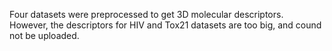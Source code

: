 Four datasets were preprocessed to get 3D molecular descriptors.
However, the descriptors for HIV and Tox21 datasets are too big, and cound not be uploaded.
